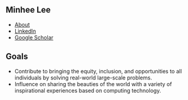 ## Minhee Lee
  - [About](https://sites.google.com/view/minigb/)
  - [LinkedIn](https://www.linkedin.com/in/minigb)
  - [Google Scholar](https://scholar.google.co.kr/citations?user=TDlKjgcAAAAJ&hl=en&oi=sra)

## Goals
- Contribute to bringing the equity, inclusion, and opportunities to all individuals by solving real-world large-scale problems.
- Influence on sharing the beauties of the world with a variety of inspirational experiences based on computing technology.
